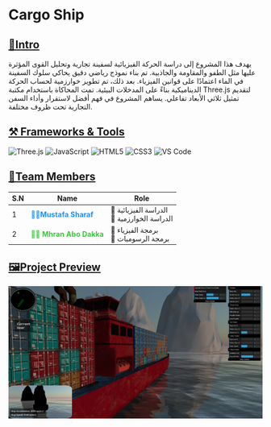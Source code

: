 # Cargo Ship
## [🚀Intro](#Intro)
يهدف هذا المشروع إلى دراسة الحركة الفيزيائية لسفينة تجارية وتحليل القوى المؤثرة عليها مثل الطفو والمقاومة والجاذبية. تم بناء نموذج رياضي دقيق يحاكي سلوك السفينة في الماء اعتمادًا على قوانين الفيزياء. بعد ذلك، تم تطوير خوارزمية لحساب الحركة الديناميكية بناءً على المدخلات البيئية. تمت المحاكاة باستخدام مكتبة Three.js لتقديم تمثيل ثلاثي الأبعاد تفاعلي. يساهم المشروع في فهم أفضل لاستقرار وأداء السفن التجارية تحت ظروف مختلفة.
## [⚒️ Frameworks & Tools](#Frameworks-&-Tools)
![Three.js](https://img.shields.io/badge/Three.js-000000?style=for-the-badge&logo=three.js&logoColor=white)
![JavaScript](https://img.shields.io/badge/JavaScript-F7DF1E?style=for-the-badge&logo=javascript&logoColor=black)
![HTML5](https://img.shields.io/badge/HTML5-E34F26?style=for-the-badge&logo=html5&logoColor=white)
![CSS3](https://img.shields.io/badge/CSS3-1572B6?style=for-the-badge&logo=css3&logoColor=white)
![VS Code](https://img.shields.io/badge/VSCode-007ACC?style=for-the-badge&logo=visual-studio-code&logoColor=white)
## [👥Team Members](#Team-Members)
| S.N   | Name                                                                     | Role                               |                          
|-------|---------------------------------------------------------------------------|-----------------------------------|
| 1     | <span style="color:#1E90FF; font-weight:bold;">👨‍🔬Mustafa Sharaf </span>  |🔹 الدراسة الفيزيائية <br> 🔹 الدراسة الخوارزمية |  
| 2     | <span style="color:#32CD32; font-weight:bold;">👨‍💻 Mhran Abo Dakka </span>| 🔸 برمجة الفيزياء <br> 🔸  برمجة الرسوميات | 

## [🖼️Project Preview](#Project-Preview)
![Images](assets\Images\Picture1.png)
